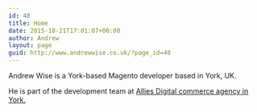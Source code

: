 ```yaml
---
id: 48
title: Home
date: 2015-10-21T17:01:07+00:00
author: Andrew
layout: page
guid: http://www.andrewwise.co.uk/?page_id=48
---
```

Andrew Wise is a York-based Magento developer based in York, UK.

He is part of the development team at [Allies Digital commerce agency in York.](http://allies.co.uk/)